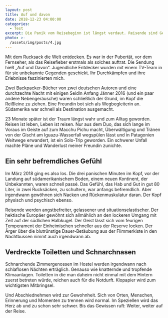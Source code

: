 ```yaml
---
layout: post
title: Auf und davon
date: 2018-12-23 04:00:00
categories:
  - Test
excerpt: Die Panik vom Reisebeginn ist längst verdaut. Reisende sind Gewohnheitstiere und gewöhnen sich irgendwann an alles. Fast alles.
photo: >-
  /assets/img/posts/4.jpg
---
```


Mit dem Rucksack die Welt entdecken. Es war in der Pubertät, vor dem Fernseher, als das Reisefieber erstmals als solches auftrat. Die Sendung hieß „Auf und Davon“. Jugendliche Entdecker wurden mit einem TV-Team in für sie unbekannte Gegenden geschickt. Ihr Durchkämpfen und ihre Erlebnisse faszinierten mich. 

Zwei Backpacker-Bücher von zwei deutschen Autoren und eine durchzechte Nacht mit einigen Seidln Anfang Jänner 2016 (und ein paar andere Nebengeräusche) waren schließlich der Grund, im Kopf die Reißleine zu ziehen. Eine Freundin bot sich als Wegbegleiterin an. Südamerika war schnell als Destination ausgemacht. 

23 Monate später ist der Traum längst wahr und zum Alltag geworden. Reisen ist leben, Leben ist reisen. Nur aus dem Duo, das sich lange im Voraus im Geiste auf zum Macchu Pichu macht, Überwältigung und Tränen von der Gischt am Iguazu-Wasserfall wegspülen lässt und in Patagonien Weitwege erwandert, ist ein Solo-Trip geworden. Ein schwerer Unfall machte Pläne und Wanderlust meiner Freundin zunichte. 

## Ein sehr befremdliches Gefühl

Im März 2018 ging es also los. Die drei panischen Minuten im Kopf, vor der Landung auf südamerikanischem Boden, einem neuen Kontinent, der Unbekannten, waren schnell passé. Das Gefühl, das Hab und Gut in gut 80 Liter, in zwei Rucksäcken, zu schultern, war anfangs befremdlich. Aber irgendwann gewöhnen sich Nacken und Rückenmuskulatur daran. Der Kopf physisch und psychisch ebenso. 

Reisende werden angstbefreiter, gelassener und situationselastischer. Der hektische Europäer gewöhnt sich allmählich an den lockeren Umgang mit Zeit auf der südlichen Halbkugel. Der Geist lässt sich vom feurigen Temperament der Einheimischen schneller aus der Reserve locken. Der Ärger über die blutrünstige Dauer-Betäubung aus der Flimmerkiste in den Nachtbussen nimmt auch irgendwann ab.

## Verdreckte Toiletten und Schnarchnasen

Schnarchende Zimmergenossen im Hostel werden irgendwann nach schlaflosen Nächten erträglich. Genauso wie knatternde und tropfende Klimaanlagen. Toiletten in die man daheim nicht einmal mit dem Hintern zuerst betreten würde, reichen auch für die Notdurft. Klopapier wird zum wichtigsten Mitbringsel. 

Und Abschiednehmen wird zur Gewohnheit. Sich von Orten, Menschen, Erinnerung und Momenten zu trennen wird normal. Im Speziellen wird das Herz ab und zu schon sehr schwer. Bis das Gewissen ruft: Weiter, weiter auf der Reise.